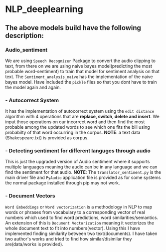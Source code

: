 # NLP_deeplearning

## The above models build have the following description:
### **Audio_sentiment**
We are using `Speech Recognizer` Package to convert the audio clipping to text, from there on we are using naive bayes model(predicting the most probable word-sentiment) to train that model for sentiment analysis on that text. The `Sentiment_analysis_naive` has the implementation of the naive bayes model. Have included the `pickle` files so that you dont have to train the model again and again.

### - **Autocorrect System**
It has the implementation of autocorrect system using the `edit distance` algorithm with 4 operations that are **replace, switch, delete and insert**. We input those operations on our incorrect word and then find the most probable among the updated words to see which one fits the bill using probabilty of that word occurring in the corpus. **NOTE**: a text data (Shakespeare.txt) is provided as corpus.

### - **Detecting sentiment for different languges through audio**
This is just the upgraded version of Audio sentiment where it supports multiple languages meaning the audio can be in any language and we can find the sentiment for that audio. **NOTE**: The `translator_sentiment.py` is the main driver file and `PyAudio` application file is provided as for some systems the normal package installed through pip may not work.

### - **Document Vectors**
`Word Embeddings` or `Word vectorization` is a methodology in NLP to map words or phrases from vocabulary to a corresponding vector of real numbers which used to find word predictions, word similarities/semantics. An extension of this is `Document Vectorization` meaning it vectorizes the whole document text to fit into numbers(vector). Using this I have implemented finding similarity between two text(documents). I have taken two author's works and tried to find how similar/disimilar they are(data/works is provided).
